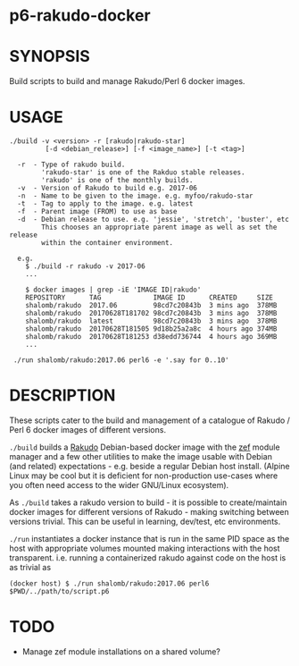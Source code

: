 # p6-rakudo-docker

# SYNOPSIS

Build scripts to build and manage Rakudo/Perl 6 docker images.

# USAGE

    ./build -v <version> -r [rakudo|rakudo-star]
             [-d <debian_release>] [-f <image_name>] [-t <tag>]

      -r  - Type of rakudo build.
            'rakudo-star' is one of the Rakduo stable releases.
            'rakudo' is one of the monthly builds.
      -v  - Version of Rakudo to build e.g. 2017-06
      -n  - Name to be given to the image. e.g. myfoo/rakudo-star
      -t  - Tag to apply to the image. e.g. latest
      -f  - Parent image (FROM) to use as base
      -d  - Debian release to use. e.g. 'jessie', 'stretch', 'buster', etc
            This chooses an appropriate parent image as well as set the release
            within the container environment.

      e.g.
        $ ./build -r rakudo -v 2017-06
        ...

        $ docker images | grep -iE 'IMAGE ID|rakudo'
        REPOSITORY      TAG             IMAGE ID      CREATED     SIZE
        shalomb/rakudo  2017.06         98cd7c20843b  3 mins ago  378MB
        shalomb/rakudo  20170628T181702 98cd7c20843b  3 mins ago  378MB
        shalomb/rakudo  latest          98cd7c20843b  3 mins ago  378MB
        shalomb/rakudo  20170628T181505 9d18b25a2a8c  4 hours ago 374MB
        shalomb/rakudo  20170628T181253 d38edd736744  4 hours ago 369MB
        ...

     ./run shalomb/rakudo:2017.06 perl6 -e '.say for 0..10'

# DESCRIPTION
These scripts cater to the build and management of a catalogue of 
Rakudo / Perl 6 docker images of different versions.

`./build` builds a [Rakudo](http://rakudo.org/) Debian-based docker image with
the [zef](https://github.com/ugexe/zef) module manager and a few other utilities
to make the image usable with Debian (and related) expectations - e.g. beside a
regular Debian host install. (Alpine Linux may be cool but it is deficient
for non-production use-cases where you often need access to the wider GNU/Linux
ecosystem).

As `./build` takes a rakudo version to build - it is possible to create/maintain
docker images for different versions of Rakudo - making switching between
versions trivial. This can be useful in learning, dev/test, etc environments.

`./run` instantiates a docker instance that is run in the same PID space as the
host with appropriate volumes mounted making interactions with the host
transparent. i.e. running a containerized rakudo against code on the host
is as trivial as

    (docker host) $ ./run shalomb/rakudo:2017.06 perl6 $PWD/../path/to/script.p6

# TODO

* Manage zef module installations on a shared volume?

